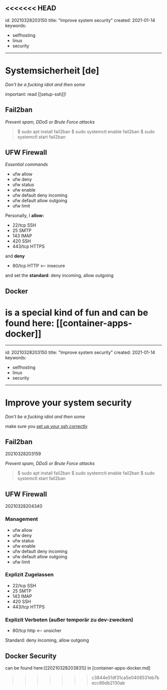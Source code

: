 <<<<<<< HEAD
---
id: 20210328203150
title: "Improve system security"
created: 2021-01-14
keywords:
  - selfhosting
  - linux
  - security

---

# Systemsicherheit [de]
*Don't be a fucking idiot and then some* 

important: read [[setup-ssh]]!

## Fail2ban
*Prevent spam, DDoS or Brute Force attacks*
> $ sudo apt install fail2ban
> $ sudo systemctl enable fail2ban
> $ sudo systemctl start fail2ban

## UFW Firewall
*Essential commands*

* ufw allow
* ufw deny
* ufw status
* ufw enable
* ufw default deny incoming
* ufw default allow outgoing
* ufw limit 

Personally, I **allow:**
* 22/tcp SSH
* 25 SMTP
* 143 IMAP
* 420 SSH
* 443/tcp HTTPS


and **deny**
* 80/tcp HTTP <-- insecure

and set the **standard**: deny incoming, allow outgoing

## Docker 
is a special kind of fun and can be found here: [[container-apps-docker]]
=======
---
id: 20210328203150
title: "Improve system security"
created: 2021-01-14
keywords:
  - selfhosting
  - linux
  - security
---

# Improve your system security

_Don't be a fucking idiot and then some_

make sure you [set up your ssh correctly](./setup-ssh.md)

## Fail2ban

20210328203159

_Prevent spam, DDoS or Brute Force attacks_

> $ sudo apt install fail2ban
> $ sudo systemctl enable fail2ban
> $ sudo systemctl start fail2ban

## UFW Firewall

20210328204340

### Management

- ufw allow
- ufw deny
- ufw status
- ufw enable
- ufw default deny incoming
- ufw default allow outgoing
- ufw limit

### Explizit Zugelassen

- 22/tcp SSH
- 25 SMTP
- 143 IMAP
- 420 SSH
- 443/tcp HTTPS

### Explizit Verboten (außer temporär zu dev-zwecken)

- 80/tcp http <-- unsicher

Standard: deny incoming, allow outgoing

## Docker Security

can be found here:[[20210328203831]] in [container-apps-docker.md]
>>>>>>> c3844e51df31ca5e0408531eb7becc86db2130ab
